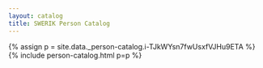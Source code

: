 ```yaml
---
layout: catalog
title: SWERIK Person Catalog
---
```

{% assign p = site.data._person-catalog.i-TJkWYsn7fwUsxfVJHu9ETA %}
{% include person-catalog.html p=p %}

